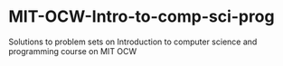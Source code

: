 # MIT-OCW-Intro-to-comp-sci-prog
Solutions to problem sets on Introduction to computer science and programming course on MIT OCW
